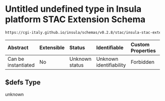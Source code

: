 # Untitled undefined type in Insula platform STAC Extension Schema

```txt
https://cgi-italy.github.io/insula/schemas/v0.2.8/stac/insula-stac-extension.schema.json#/$defs
```



| Abstract            | Extensible | Status         | Identifiable            | Custom Properties | Additional Properties | Access Restrictions | Defined In                                                                                                   |
| :------------------ | :--------- | :------------- | :---------------------- | :---------------- | :-------------------- | :------------------ | :----------------------------------------------------------------------------------------------------------- |
| Can be instantiated | No         | Unknown status | Unknown identifiability | Forbidden         | Allowed               | none                | [insula-stac-extension.schema.json\*](schemas/stac/insula-stac-extension.schema.json) |

## $defs Type

unknown
